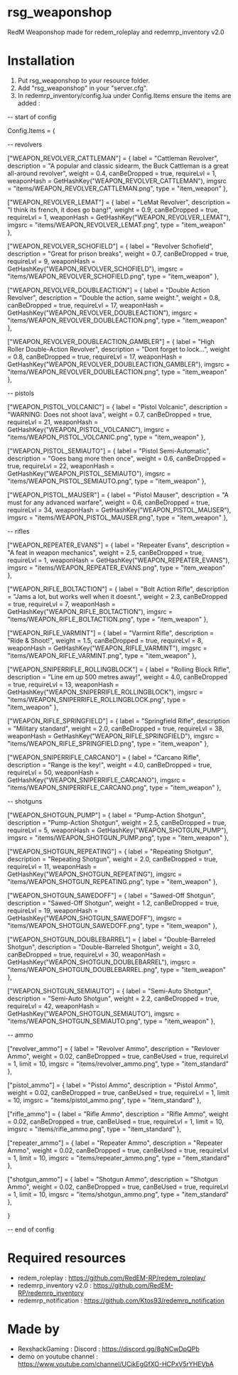 # rsg_weaponshop
RedM Weaponshop made for redem_roleplay and redemrp_inventory v2.0

# Installation
1. Put rsg_weaponshop to your resource folder.
2. Add "rsg_weaponshop" in your "server.cfg".
3. In redemrp_inventory/config.lua under Config.Items ensure the items are added :

-- start of config

Config.Items = {

-- revolvers

["WEAPON_REVOLVER_CATTLEMAN"] =
	{
		label = "Cattleman Revolver",
		description = "A popular and classic sidearm, the Buck Cattleman is a great all-around revolver",
		weight = 0.4,
		canBeDropped = true,
		requireLvl = 1,
		weaponHash = GetHashKey("WEAPON_REVOLVER_CATTLEMAN"),
		  imgsrc = "items/WEAPON_REVOLVER_CATTLEMAN.png",
		type = "item_weapon"
	},
	
["WEAPON_REVOLVER_LEMAT"] =
	{
		label = "LeMat Revolver",
		description = "I think its french, it does go bang!",
		weight = 0.9,
		canBeDropped = true,
		requireLvl = 1,
		weaponHash = GetHashKey("WEAPON_REVOLVER_LEMAT"),
		  imgsrc = "items/WEAPON_REVOLVER_LEMAT.png",
		type = "item_weapon"
	},
	
["WEAPON_REVOLVER_SCHOFIELD"] =
	{
		label = "Revolver Schofield",
		description = "Great for prison breaks",
		weight = 0.7,
		canBeDropped = true,
		requireLvl = 9,
		weaponHash = GetHashKey("WEAPON_REVOLVER_SCHOFIELD"),
		  imgsrc = "items/WEAPON_REVOLVER_SCHOFIELD.png",
		type = "item_weapon"
	},
	
["WEAPON_REVOLVER_DOUBLEACTION"] =
	{
		label = "Double Action Revolver",
		description = "Double the action, same weight.",
		weight = 0.8,
		canBeDropped = true,
		requireLvl = 17,
		weaponHash = GetHashKey("WEAPON_REVOLVER_DOUBLEACTION"),
		  imgsrc = "items/WEAPON_REVOLVER_DOUBLEACTION.png",
		type = "item_weapon"
	},
	
["WEAPON_REVOLVER_DOUBLEACTION_GAMBLER"] =
	{
		label = "High Roller Double-Action Revolver",
		description = "Dont forget to lock...",
		weight = 0.8,
		canBeDropped = true,
		requireLvl = 17,
		weaponHash = GetHashKey("WEAPON_REVOLVER_DOUBLEACTION_GAMBLER"),
		  imgsrc = "items/WEAPON_REVOLVER_DOUBLEACTION.png",
		type = "item_weapon"
	},

-- pistols

["WEAPON_PISTOL_VOLCANIC"] =
	{
		label = "Pistol Volcanic",
		description = "WARNING: Does not shoot lava",
		weight = 0.7,
		canBeDropped = true,
		requireLvl = 21,
		weaponHash = GetHashKey("WEAPON_PISTOL_VOLCANIC"),
		  imgsrc = "items/WEAPON_PISTOL_VOLCANIC.png",
		type = "item_weapon"
	},
	
["WEAPON_PISTOL_SEMIAUTO"] =
	{
		label = "Pistol Semi-Automatic",
		description = "Goes bang more then once",
		weight = 0.6,
		canBeDropped = true,
		requireLvl = 22,
		weaponHash = GetHashKey("WEAPON_PISTOL_SEMIAUTO"),
		  imgsrc = "items/WEAPON_PISTOL_SEMIAUTO.png",
		type = "item_weapon"
	},
	
["WEAPON_PISTOL_MAUSER"] =
	{
		label = "Pistol Mauser",
		description = "A must for any advanced warfare",
		weight = 0.6,
		canBeDropped = true,
		requireLvl = 34,
		weaponHash = GetHashKey("WEAPON_PISTOL_MAUSER"),
		  imgsrc = "items/WEAPON_PISTOL_MAUSER.png",
		type = "item_weapon"
	},

-- rifles

["WEAPON_REPEATER_EVANS"] =
	{
		label = "Repeater Evans",
		description = "A feat in weapon mechanics",
		weight = 2.5,
		canBeDropped = true,
		requireLvl = 1,
		weaponHash = GetHashKey("WEAPON_REPEATER_EVANS"),
		  imgsrc = "items/WEAPON_REPEATER_EVANS.png",
		type = "item_weapon"
	},
	
["WEAPON_RIFLE_BOLTACTION"] =
	{
		label = "Bolt Action Rifle",
		description = "Jams a lot, but works well when it doesnt.",
		weight = 2.3,
		canBeDropped = true,
		requireLvl = 7,
		weaponHash = GetHashKey("WEAPON_RIFLE_BOLTACTION"),
		  imgsrc = "items/WEAPON_RIFLE_BOLTACTION.png",
		type = "item_weapon"
	},
	
["WEAPON_RIFLE_VARMINT"] =
	{
		label = "Varmint Rifle",
		description = "Ride & Shoot!",
		weight = 1.5,
		canBeDropped = true,
		requireLvl = 8,
		weaponHash = GetHashKey("WEAPON_RIFLE_VARMINT"),
		  imgsrc = "items/WEAPON_RIFLE_VARMINT.png",
		type = "item_weapon"
	},
	
["WEAPON_SNIPERRIFLE_ROLLINGBLOCK"] =
	{
		label = "Rolling Block Rifle",
		description = "Line em up 500 metres away!",
		weight = 4.0,
		canBeDropped = true,
		requireLvl = 13,
		weaponHash = GetHashKey("WEAPON_SNIPERRIFLE_ROLLINGBLOCK"),
		  imgsrc = "items/WEAPON_SNIPERRIFLE_ROLLINGBLOCK.png",
		type = "item_weapon"
	},
	
["WEAPON_RIFLE_SPRINGFIELD"] =
	{
		label = "Springfield Rifle",
		description = "Military standard",
		weight = 2.0,
		canBeDropped = true,
		requireLvl = 38,
		weaponHash = GetHashKey("WEAPON_RIFLE_SPRINGFIELD"),
		  imgsrc = "items/WEAPON_RIFLE_SPRINGFIELD.png",
		type = "item_weapon"
	},
	
["WEAPON_SNIPERRIFLE_CARCANO"] =
	{
		label = "Carcano Rifle",
		description = "Range is the key!",
		weight = 4.0,
		canBeDropped = true,
		requireLvl = 50,
		weaponHash = GetHashKey("WEAPON_SNIPERRIFLE_CARCANO"),
		  imgsrc = "items/WEAPON_SNIPERRIFLE_CARCANO.png",
		type = "item_weapon"
	},
	
-- shotguns

["WEAPON_SHOTGUN_PUMP"] =
	{
		label = "Pump-Action Shotgun",
		description = "Pump-Action Shotgun",
		weight = 2.5,
		canBeDropped = true,
		requireLvl = 5,
		weaponHash = GetHashKey("WEAPON_SHOTGUN_PUMP"),
		  imgsrc = "items/WEAPON_SHOTGUN_PUMP.png",
		type = "item_weapon"
	},
	
["WEAPON_SHOTGUN_REPEATING"] =
	{
		label = "Repeating Shotgun",
		description = "Repeating Shotgun",
		weight = 2.0,
		canBeDropped = true,
		requireLvl = 11,
		weaponHash = GetHashKey("WEAPON_SHOTGUN_REPEATING"),
		  imgsrc = "items/WEAPON_SHOTGUN_REPEATING.png",
		type = "item_weapon"
	},

["WEAPON_SHOTGUN_SAWEDOFF"] =
	{
		label = "Sawed-Off Shotgun",
		description = "Sawed-Off Shotgun",
		weight = 1.2,
		canBeDropped = true,
		requireLvl = 19,
		weaponHash = GetHashKey("WEAPON_SHOTGUN_SAWEDOFF"),
		  imgsrc = "items/WEAPON_SHOTGUN_SAWEDOFF.png",
		type = "item_weapon"
	},
	
["WEAPON_SHOTGUN_DOUBLEBARREL"] =
	{
		label = "Double-Barreled Shotgun",
		description = "Double-Barreled Shotgun",
		weight = 3.0,
		canBeDropped = true,
		requireLvl = 30,
		weaponHash = GetHashKey("WEAPON_SHOTGUN_DOUBLEBARREL"),
		  imgsrc = "items/WEAPON_SHOTGUN_DOUBLEBARREL.png",
		type = "item_weapon"
	},
	
["WEAPON_SHOTGUN_SEMIAUTO"] =
	{
		label = "Semi-Auto Shotgun",
		description = "Semi-Auto Shotgun",
		weight = 2.2,
		canBeDropped = true,
		requireLvl = 42,
		weaponHash = GetHashKey("WEAPON_SHOTGUN_SEMIAUTO"),
		  imgsrc = "items/WEAPON_SHOTGUN_SEMIAUTO.png",
		type = "item_weapon"
	},

-- ammo 

["revolver_ammo"] = {
		label = "Revolver Ammo",
		description = "Revlover Ammo",
		weight = 0.02,
		canBeDropped = true,
		canBeUsed = true,
		requireLvl = 1,
		limit = 10,
		imgsrc = "items/revolver_ammo.png",
		type = "item_standard"
	},

["pistol_ammo"] = {
		label = "Pistol Ammo",
		description = "Pistol Ammo",
		weight = 0.02,
		canBeDropped = true,
		canBeUsed = true,
		requireLvl = 1,
		limit = 10,
		imgsrc = "items/pistol_ammo.png",
		type = "item_standard"
	},

["rifle_ammo"] = {
		label = "Rifle Ammo",
		description = "Rifle Ammo",
		weight = 0.02,
		canBeDropped = true,
		canBeUsed = true,
		requireLvl = 1,
		limit = 10,
		imgsrc = "items/rifle_ammo.png",
		type = "item_standard"
	},
	
["repeater_ammo"] = {
		label = "Repeater Ammo",
		description = "Repeater Ammo",
		weight = 0.02,
		canBeDropped = true,
		canBeUsed = true,
		requireLvl = 1,
		limit = 10,
		imgsrc = "items/repeater_ammo.png",
		type = "item_standard"
	},
	
["shotgun_ammo"] = {
		label = "Shotgun Ammo",
		description = "Shotgun Ammo",
		weight = 0.02,
		canBeDropped = true,
		canBeUsed = true,
		requireLvl = 1,
		limit = 10,
		imgsrc = "items/shotgun_ammo.png",
		type = "item_standard"
	},
	
}

-- end of config

# Required resources
- redem_roleplay : https://github.com/RedEM-RP/redem_roleplay/
- redemrp_inventory v2.0 : https://github.com/RedEM-RP/redemrp_inventory
- redemrp_notification : https://github.com/Ktos93/redemrp_notification

# Made by
- RexshackGaming : Discord : https://discord.gg/8gNCwDpQPb
- demo on youtube channel : https://www.youtube.com/channel/UCikEgGfXO-HCPxV5rYHEVbA